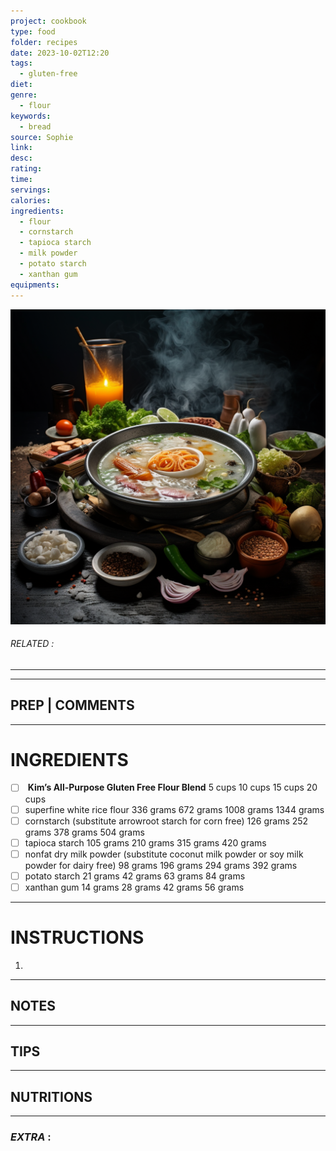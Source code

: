 ```yaml
---
project: cookbook
type: food
folder: recipes
date: 2023-10-02T12:20
tags:
  - gluten-free
diet: 
genre:
  - flour
keywords:
  - bread
source: Sophie
link: 
desc: 
rating: 
time: 
servings: 
calories: 
ingredients:
  - flour
  - cornstarch
  - tapioca starch
  - milk powder
  - potato starch
  - xanthan gum
equipments:
---
```


![IMAGE](_default.png)

###### *RELATED* : 
---


---
## PREP | COMMENTS



---
# INGREDIENTS

- [ ]  **Kim’s All-Purpose Gluten Free Flour Blend** 5 cups 10 cups 15 cups 20 cups
- [ ] superfine white rice flour 336 grams 672 grams 1008 grams 1344 grams
- [ ] cornstarch (substitute arrowroot starch for corn free) 126 grams 252 grams 378 grams 504 grams
- [ ] tapioca starch 105 grams 210 grams 315 grams 420 grams
- [ ] nonfat dry milk powder (substitute coconut milk powder or soy milk powder for dairy free) 98 grams 196 grams 294 grams 392 grams
- [ ] potato starch 21 grams 42 grams 63 grams 84 grams
- [ ] xanthan gum 14 grams 28 grams 42 grams 56 grams

---
# INSTRUCTIONS

1. 

---
## NOTES



---
## TIPS



---
## NUTRITIONS



---
### *EXTRA* :



